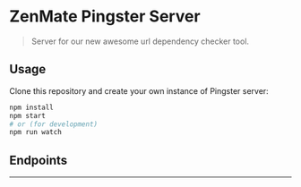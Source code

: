# ZenMate Pingster Server

> Server for our new awesome url dependency checker tool.

## Usage

Clone this repository and create your own instance of Pingster server:

```bash
npm install
npm start
# or (for development)
npm run watch
```

## Endpoints



---
